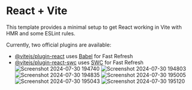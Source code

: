 # React + Vite

This template provides a minimal setup to get React working in Vite with HMR and some ESLint rules.

Currently, two official plugins are available:

- [@vitejs/plugin-react](https://github.com/vitejs/vite-plugin-react/blob/main/packages/plugin-react/README.md) uses [Babel](https://babeljs.io/) for Fast Refresh
- [@vitejs/plugin-react-swc](https://github.com/vitejs/vite-plugin-react-swc) uses [SWC](https://swc.rs/) for Fast Refresh
![Screenshot 2024-07-30 194740](https://github.com/user-attachments/assets/123c8252-2daf-4427-9f41-ecba993630be)
![Screenshot 2024-07-30 194803](https://github.com/user-attachments/assets/0675f722-a2f5-4fa7-a056-b6f46d71005c)
![Screenshot 2024-07-30 194835](https://github.com/user-attachments/assets/8ffe6f84-082d-4413-8b39-b95b62a9f1f4)
![Screenshot 2024-07-30 195005](https://github.com/user-attachments/assets/e9029266-b82c-41f9-b07d-458650b3ca33)
![Screenshot 2024-07-30 195043](https://github.com/user-attachments/assets/16474879-0b91-47cb-8cec-ed6c5456dbf0)
![Screenshot 2024-07-30 195120](https://github.com/user-attachments/assets/c80c24ae-6170-4b5b-a42a-58abe46024e6)
